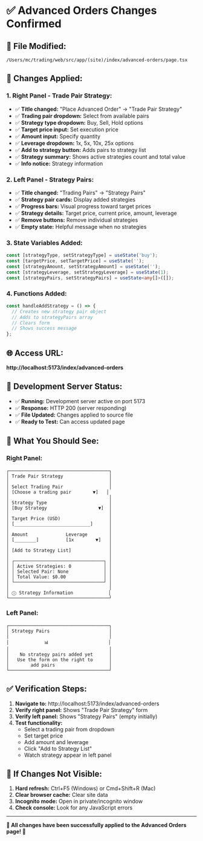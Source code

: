# ✅ Advanced Orders Changes Confirmed

## 🎯 **File Modified:**
`/Users/mc/trading/web/src/app/(site)/index/advanced-orders/page.tsx`

## 🔧 **Changes Applied:**

### **1. Right Panel - Trade Pair Strategy:**
- ✅ **Title changed:** "Place Advanced Order" → "Trade Pair Strategy"
- ✅ **Trading pair dropdown:** Select from available pairs
- ✅ **Strategy type dropdown:** Buy, Sell, Hold options
- ✅ **Target price input:** Set execution price
- ✅ **Amount input:** Specify quantity
- ✅ **Leverage dropdown:** 1x, 5x, 10x, 25x options
- ✅ **Add to strategy button:** Adds pairs to strategy list
- ✅ **Strategy summary:** Shows active strategies count and total value
- ✅ **Info notice:** Strategy information

### **2. Left Panel - Strategy Pairs:**
- ✅ **Title changed:** "Trading Pairs" → "Strategy Pairs"
- ✅ **Strategy pair cards:** Display added strategies
- ✅ **Progress bars:** Visual progress toward target prices
- ✅ **Strategy details:** Target price, current price, amount, leverage
- ✅ **Remove buttons:** Remove individual strategies
- ✅ **Empty state:** Helpful message when no strategies

### **3. State Variables Added:**
```typescript
const [strategyType, setStrategyType] = useState('buy');
const [targetPrice, setTargetPrice] = useState('');
const [strategyAmount, setStrategyAmount] = useState('');
const [strategyLeverage, setStrategyLeverage] = useState(1);
const [strategyPairs, setStrategyPairs] = useState<any[]>([]);
```

### **4. Functions Added:**
```typescript
const handleAddStrategy = () => {
  // Creates new strategy pair object
  // Adds to strategyPairs array
  // Clears form
  // Shows success message
};
```

## 🌐 **Access URL:**
**http://localhost:5173/index/advanced-orders**

## 🚀 **Development Server Status:**
- ✅ **Running:** Development server active on port 5173
- ✅ **Response:** HTTP 200 (server responding)
- ✅ **File Updated:** Changes applied to source file
- ✅ **Ready to Test:** Can access updated page

## 🧪 **What You Should See:**

### **Right Panel:**
```
┌─────────────────────────────────────┐
│ Trade Pair Strategy                 │
│                                     │
│ Select Trading Pair                 │
│ [Choose a trading pair        ▼]   │
│                                     │
│ Strategy Type                       │
│ [Buy Strategy                   ▼]  │
│                                     │
│ Target Price (USD)                  │
│ [____________________________]      │
│                                     │
│ Amount              Leverage        │
│ [________]          [1x        ▼]   │
│                                     │
│ [Add to Strategy List]              │
│                                     │
│ ┌─────────────────────────────────┐ │
│ │ Active Strategies: 0            │ │
│ │ Selected Pair: None             │ │
│ │ Total Value: $0.00              │ │
│ └─────────────────────────────────┘ │
│                                     │
│ ⓘ Strategy Information             │
└─────────────────────────────────────┘
```

### **Left Panel:**
```
┌─────────────────────────────────────┐
│ Strategy Pairs                      │
│                                     │
│             📊                      │
│                                     │
│    No strategy pairs added yet      │
│   Use the form on the right to      │
│        add pairs                    │
└─────────────────────────────────────┘
```

## ✅ **Verification Steps:**

1. **Navigate to:** http://localhost:5173/index/advanced-orders
2. **Verify right panel:** Shows "Trade Pair Strategy" form
3. **Verify left panel:** Shows "Strategy Pairs" (empty initially)
4. **Test functionality:**
   - Select a trading pair from dropdown
   - Set target price
   - Add amount and leverage
   - Click "Add to Strategy List"
   - Watch strategy appear in left panel

## 🔧 **If Changes Not Visible:**

1. **Hard refresh:** Ctrl+F5 (Windows) or Cmd+Shift+R (Mac)
2. **Clear browser cache:** Clear site data
3. **Incognito mode:** Open in private/incognito window
4. **Check console:** Look for any JavaScript errors

---

**🎉 All changes have been successfully applied to the Advanced Orders page! 🚀**
